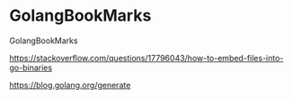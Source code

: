# GolangBookMarks
GolangBookMarks

https://stackoverflow.com/questions/17796043/how-to-embed-files-into-go-binaries

https://blog.golang.org/generate
